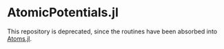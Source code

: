 # AtomicPotentials.jl

This repository is deprecated, since the routines have been absorbed
into [Atoms.jl](https://github.com/JuliaAtoms/Atoms.jl).
